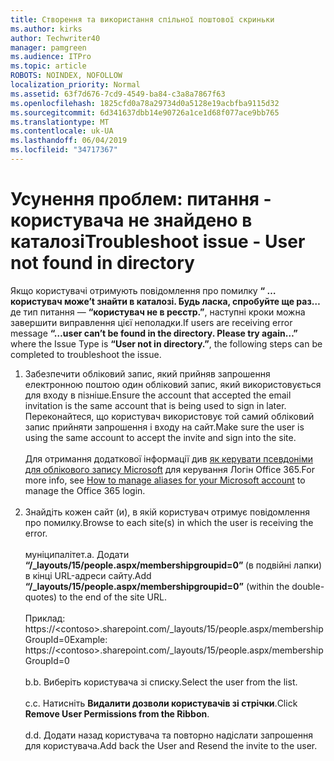 ```yaml
---
title: Створення та використання спільної поштової скриньки
ms.author: kirks
author: Techwriter40
manager: pamgreen
ms.audience: ITPro
ms.topic: article
ROBOTS: NOINDEX, NOFOLLOW
localization_priority: Normal
ms.assetid: 63f7d676-7cd9-4549-ba84-c3a8a7867f63
ms.openlocfilehash: 1825cfd0a78a29734d0a5128e19acbfba9115d32
ms.sourcegitcommit: 6d341637dbb14e90726a1ce1d68f077ace9bb765
ms.translationtype: MT
ms.contentlocale: uk-UA
ms.lasthandoff: 06/04/2019
ms.locfileid: "34717367"
---
```

# <a name="troubleshoot-issue---user-not-found-in-directory"></a><span data-ttu-id="f8d76-102">Усунення проблем: питання - користувача не знайдено в каталозі</span><span class="sxs-lookup"><span data-stu-id="f8d76-102">Troubleshoot issue - User not found in directory</span></span>

<p><span data-ttu-id="f8d76-103">Якщо користувачі отримують повідомлення про помилку <strong> &ldquo; &hellip;користувач може&rsquo;t знайти в каталозі. Будь ласка, спробуйте ще раз&hellip; </strong> де тип питання — <strong> &ldquo;користувач не в реєстр.&rdquo;</strong>, наступні кроки можна завершити виправлення цієї неполадки.</span><span class="sxs-lookup"><span data-stu-id="f8d76-103">If users are receiving error message <strong>&ldquo;&hellip;user can&rsquo;t be found in the directory. Please try again&hellip;&rdquo;</strong> where the Issue Type is <strong>&ldquo;User not in directory.&rdquo;</strong>, the following steps can be completed to troubleshoot the issue.</span></span></p> <ol> <li><span data-ttu-id="f8d76-104">Забезпечити обліковий запис, який прийняв запрошення електронною поштою один обліковий запис, який використовується для входу в пізніше.</span><span class="sxs-lookup"><span data-stu-id="f8d76-104">Ensure the account that accepted the email invitation is the same account that is being used to sign in later.</span></span> <span data-ttu-id="f8d76-105">Переконайтеся, що користувач використовує той самий обліковий запис прийняти запрошення і входу на сайт.</span><span class="sxs-lookup"><span data-stu-id="f8d76-105">Make sure the user is using the same account to accept the invite and sign into the site.</span></span> <br /><br /><span data-ttu-id="f8d76-106">Для отримання додаткової інформації див <a href="https://support.microsoft.com/en-us/help/12407/microsoft-account-how-to-manage-aliases">як керувати псевдоніми для облікового запису Microsoft</a> для керування Логін Office 365.</span><span class="sxs-lookup"><span data-stu-id="f8d76-106">For more info, see <a href="https://support.microsoft.com/en-us/help/12407/microsoft-account-how-to-manage-aliases">How to manage aliases for your Microsoft account</a> to manage the Office 365 login.</span></span> <br /><br /></li> <li><span data-ttu-id="f8d76-107">Знайдіть кожен сайт (и), в якій користувач отримує повідомлення про помилку.</span><span class="sxs-lookup"><span data-stu-id="f8d76-107">Browse to each site(s) in which the user is receiving the error.</span></span> <br /><br /><span data-ttu-id="f8d76-108">муніципалітет.</span><span class="sxs-lookup"><span data-stu-id="f8d76-108">a.</span></span> <span data-ttu-id="f8d76-109">Додати <strong> &ldquo;/_layouts/15/people.aspx/membershipgroupid=0&rdquo; </strong> (в подвійні лапки) в кінці URL-адреси сайту.</span><span class="sxs-lookup"><span data-stu-id="f8d76-109">Add <strong>&ldquo;/_layouts/15/people.aspx/membershipgroupid=0&rdquo;</strong> (within the double-quotes) to the end of the site URL.</span></span> <br /><br /><span data-ttu-id="f8d76-110">Приклад: https://&lt;contoso&gt;.sharepoint.com/_layouts/15/people.aspx/membershipGroupId=0</span><span class="sxs-lookup"><span data-stu-id="f8d76-110">Example: https://&lt;contoso&gt;.sharepoint.com/_layouts/15/people.aspx/membershipGroupId=0</span></span> <br /><br /><span data-ttu-id="f8d76-111">b.</span><span class="sxs-lookup"><span data-stu-id="f8d76-111">b.</span></span> <span data-ttu-id="f8d76-112">Виберіть користувача зі списку.</span><span class="sxs-lookup"><span data-stu-id="f8d76-112">Select the user from the list.</span></span> <br /><br /><span data-ttu-id="f8d76-113">c.</span><span class="sxs-lookup"><span data-stu-id="f8d76-113">c.</span></span> <span data-ttu-id="f8d76-114">Натисніть <strong>Видалити дозволи користувачів зі стрічки</strong>.</span><span class="sxs-lookup"><span data-stu-id="f8d76-114">Click <strong>Remove User Permissions from the Ribbon</strong>.</span></span> <br /><br /><span data-ttu-id="f8d76-115">d.</span><span class="sxs-lookup"><span data-stu-id="f8d76-115">d.</span></span> <span data-ttu-id="f8d76-116">Додати назад користувача та повторно надіслати запрошення для користувача.</span><span class="sxs-lookup"><span data-stu-id="f8d76-116">Add back the User and Resend the invite to the user.</span></span></li> </ol>

